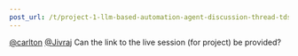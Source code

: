 ```yaml
---
post_url: /t/project-1-llm-based-automation-agent-discussion-thread-tds-jan-2025/164277/130
---
```

[@carlton](/u/carlton) [@Jivraj](/u/jivraj) Can the link to the live session (for project) be provided?